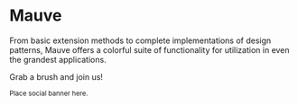 # Mauve
From basic extension methods to complete implementations of design patterns, Mauve offers a colorful suite of functionality for utilization in even the grandest applications.

Grab a brush and join us!

<sub>Place social banner here.</sub>